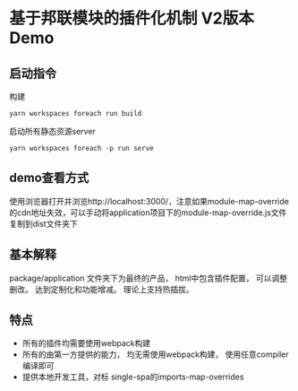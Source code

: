 # 基于邦联模块的插件化机制 V2版本 Demo

## 启动指令

构建

```shell
yarn workspaces foreach run build
```

启动所有静态资源server

```shell
yarn workspaces foreach -p run serve
```

## demo查看方式

使用浏览器打开并浏览http://localhost:3000/，注意如果module-map-override的cdn地址失效，可以手动将application项目下的module-map-override.js文件复制到dist文件夹下

## 基本解释

package/application 文件夹下为最终的产品， html中包含插件配置， 可以调整删改。 达到定制化和功能增减。 理论上支持热插拔。

## 特点

- 所有的插件均需要使用webpack构建
- 所有的由第一方提供的能力， 均无需使用webpack构建， 使用任意compiler编译即可
- 提供本地开发工具，对标 single-spa的imports-map-overrides

